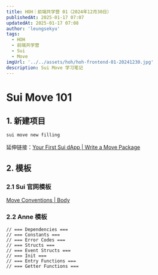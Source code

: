```yaml
---
title: HOH｜前端共学营 01（2024年12月30日）
publishedAt: 2025-01-17 07:07
updatedAt: 2025-01-17 07:08
author: 'leungsekyu'
tags:
  - HOH
  - 前端共学营
  - Sui
  - Move
imgUrl: '../../assets/hoh/hoh-frontend-01-20241230.jpg'
description: Sui Move 学习笔记
---
```


# Sui Move 101

## 1. 新建项目

```zsh
sui move new filling
```

延伸链接：[Your First Sui dApp | Write a Move Package](https://docs.sui.io/guides/developer/first-app/write-package)

## 2. 模板

### 2.1 Sui 官网模板

[Move Conventions | Body](https://docs.sui.io/concepts/sui-move-concepts/conventions#body)

### 2.2 Anne 模板

```move
// === Dependencies ===
// === Constants ===
// === Error Codes ===
// === Structs ===
// === Event Structs ===
// === Init ===
// === Entry Functions ===
// === Getter Functions ===
```


<!-- 正文
_斜体_
**粗体**
~~删除~~

- 列表

```js
// 代码
console.log('hello world')
```

> 引用 -->